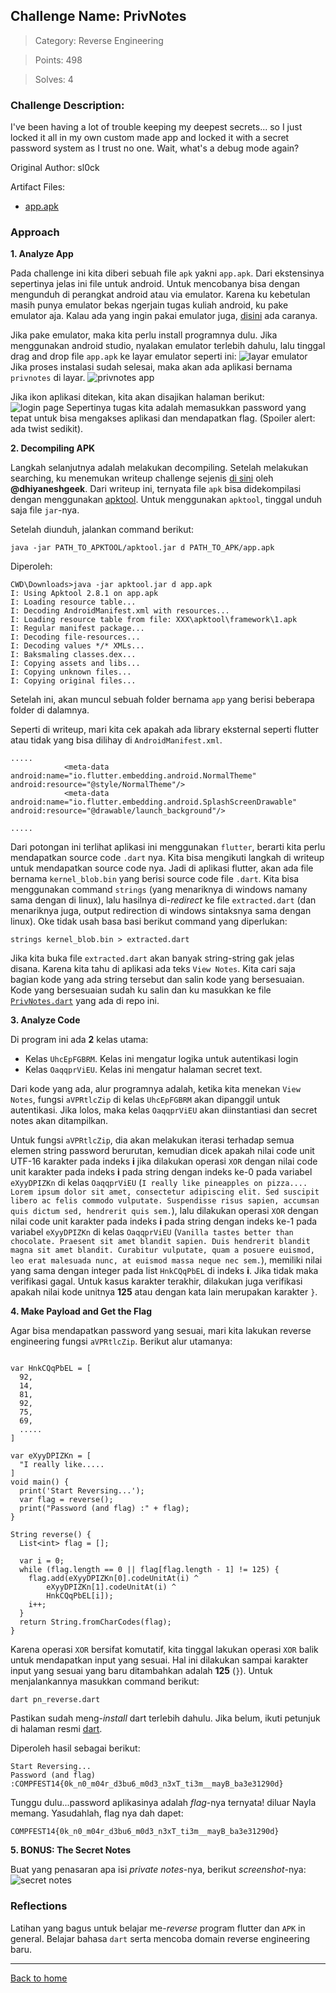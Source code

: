## Challenge Name: PrivNotes
>Category: Reverse Engineering

>Points: 498

>Solves: 4

### Challenge Description: 

I've been having a lot of trouble keeping my deepest secrets... so I just locked it all in my own custom made app and locked it with a secret password system as I trust no one. Wait, what's a debug mode again?

Original Author: sl0ck

Artifact Files:
* [app.apk](https://ctf.compfest.id/files/3be36906c7fa779c1c006587d9c72133/app.apk?token=eyJ1c2VyX2lkIjoxMCwidGVhbV9pZCI6bnVsbCwiZmlsZV9pZCI6MzR9.ZOlpvA.4wWvSqiCTzAtbLNL4g6W7r2clCU)


### Approach


**1. Analyze App**

Pada challenge ini kita diberi sebuah file ```apk``` yakni ```app.apk```. Dari ekstensinya sepertinya jelas ini file untuk android. Untuk mencobanya bisa dengan mengunduh di perangkat android atau via emulator. Karena ku kebetulan masih punya emulator bekas ngerjain tugas kuliah android, ku pake emulator aja. Kalau ada yang ingin pakai emulator juga, [disini](https://developer.android.com/studio/run/emulator) ada caranya.

Jika pake emulator, maka kita perlu install programnya dulu. Jika menggunakan android studio, nyalakan emulator terlebih dahulu, lalu tinggal drag and drop file ```app.apk``` ke layar emulator seperti ini:
![layar emulator](PrivNotes-1.JPG)
Jika proses instalasi sudah selesai, maka akan ada aplikasi bernama ```privnotes``` di layar.
![privnotes app](PrivNotes-2.JPG)

Jika ikon aplikasi ditekan, kita akan disajikan halaman berikut:  
![login page](PrivNotes-3.JPG)
Sepertinya tugas kita adalah memasukkan password yang tepat untuk bisa mengakses aplikasi dan mendapatkan flag. (Spoiler alert: ada twist sedikit).

**2. Decompiling APK**

Langkah selanjutnya adalah melakukan decompiling. Setelah melakukan searching, ku menemukan writeup challenge sejenis [di sini](https://dhiyaneshgeek.github.io/ctf/writeup/2021/01/20/cyber-gym-4.0-ctf-writeup/) oleh **@dhiyaneshgeek**. Dari writeup ini, ternyata file ```apk``` bisa didekompilasi dengan menggunakan [apktool](https://github.com/iBotPeaches/Apktool). Untuk menggunakan ```apktool```, tinggal unduh saja file ```jar```-nya.

Setelah diunduh, jalankan command berikut:
```
java -jar PATH_TO_APKTOOL/apktool.jar d PATH_TO_APK/app.apk
```
Diperoleh:
```
CWD\Downloads>java -jar apktool.jar d app.apk
I: Using Apktool 2.8.1 on app.apk
I: Loading resource table...
I: Decoding AndroidManifest.xml with resources...
I: Loading resource table from file: XXX\apktool\framework\1.apk
I: Regular manifest package...
I: Decoding file-resources...
I: Decoding values */* XMLs...
I: Baksmaling classes.dex...
I: Copying assets and libs...
I: Copying unknown files...
I: Copying original files...
```
Setelah ini, akan muncul sebuah folder bernama ```app``` yang berisi beberapa folder di dalamnya.

Seperti di writeup, mari kita cek apakah ada library eksternal seperti flutter atau tidak yang bisa dilihay di ```AndroidManifest.xml```.
```
.....
            <meta-data android:name="io.flutter.embedding.android.NormalTheme" android:resource="@style/NormalTheme"/>
            <meta-data android:name="io.flutter.embedding.android.SplashScreenDrawable" android:resource="@drawable/launch_background"/>

.....
```
Dari potongan ini terlihat aplikasi ini menggunakan ```flutter```, berarti kita perlu mendapatkan source code ```.dart``` nya. Kita bisa mengikuti langkah di writeup untuk mendapatkan source code nya. Jadi di aplikasi flutter, akan ada file bernama ```kernel_blob.bin``` yang berisi source code file ```.dart```. Kita bisa menggunakan command ```strings``` (yang  menariknya di windows namany sama dengan di linux), lalu hasilnya di-_redirect_ ke file ```extracted.dart``` (dan menariknya juga, output redirection di windows sintaksnya sama dengan linux). Oke tidak usah basa basi berikut command yang diperlukan:
```
strings kernel_blob.bin > extracted.dart
```
Jika kita buka file ```extracted.dart``` akan banyak string-string gak jelas disana. Karena kita tahu di aplikasi ada teks ```View Notes```. Kita cari saja bagian kode yang ada string tersebut dan salin kode yang bersesuaian. Kode yang bersesuaian sudah ku salin dan ku masukkan ke file [```PrivNotes.dart```](PrivNotes.dart) yang ada di repo ini.

**3. Analyze Code**

Di program ini ada **2** kelas utama:  
- Kelas ```UhcEpFGBRM```. Kelas ini mengatur logika untuk autentikasi login
- Kelas ```OaqqprViEU```. Kelas ini mengatur halaman secret text.

Dari kode yang ada, alur programnya adalah, ketika kita menekan ```View Notes```, fungsi ```aVPRtlcZip``` di kelas ```UhcEpFGBRM``` akan dipanggil untuk autentikasi. Jika lolos, maka kelas ```OaqqprViEU``` akan diinstantiasi dan secret notes akan ditampilkan.

Untuk fungsi ```aVPRtlcZip```, dia akan melakukan iterasi terhadap semua elemen string password berurutan, kemudian dicek apakah nilai code unit UTF-16 karakter pada indeks **i** jika dilakukan operasi ```XOR``` dengan nilai code unit karakter pada indeks **i** pada string dengan indeks ke-0 pada variabel ```eXyyDPIZKn``` di kelas ```OaqqprViEU``` (```I really like pineapples on pizza.... Lorem ipsum dolor sit amet, consectetur adipiscing elit. Sed suscipit libero ac felis commodo vulputate. Suspendisse risus sapien, accumsan quis dictum sed, hendrerit quis sem.```), lalu dilakukan operasi ```XOR``` dengan nilai code unit karakter pada indeks **i** pada string dengan indeks ke-1 pada variabel ```eXyyDPIZKn``` di kelas ```OaqqprViEU``` (```Vanilla tastes better than chocolate. Praesent sit amet blandit sapien. Duis hendrerit blandit magna sit amet blandit. Curabitur vulputate, quam a posuere euismod, leo erat malesuada nunc, at euismod massa neque nec sem.```), memiliki nilai yang sama dengan integer pada list ```HnkCQqPbEL``` di indeks **i**. Jika tidak maka verifikasi gagal. Untuk kasus karakter terakhir, dilakukan juga verifikasi apakah nilai kode unitnya **125** atau dengan kata lain merupakan karakter ```}```.

**4. Make Payload and Get the Flag**

Agar bisa mendapatkan password yang sesuai, mari kita lakukan reverse engineering fungsi ```aVPRtlcZip```. Berikut alur utamanya:
```import 'dart:math';

var HnkCQqPbEL = [
  92,
  14,
  81,
  92,
  75,
  69,
  .....
]

var eXyyDPIZKn = [
  "I really like.....
]
void main() {
  print('Start Reversing...');
  var flag = reverse();
  print("Password (and flag) :" + flag);
}

String reverse() {
  List<int> flag = [];

  var i = 0;
  while (flag.length == 0 || flag[flag.length - 1] != 125) {
    flag.add(eXyyDPIZKn[0].codeUnitAt(i) ^
        eXyyDPIZKn[1].codeUnitAt(i) ^
        HnkCQqPbEL[i]);
    i++;
  }
  return String.fromCharCodes(flag);
}
```
Karena operasi ```XOR``` bersifat komutatif, kita tinggal lakukan operasi ```XOR``` balik untuk mendapatkan input yang sesuai. Hal ini dilakukan sampai karakter input yang sesuai yang baru ditambahkan adalah **125** (```}```). Untuk menjalankannya masukkan command berikut:
```
dart pn_reverse.dart
```
Pastikan sudah meng-_install_ dart terlebih dahulu. Jika belum, ikuti petunjuk di halaman resmi [dart](https://dart.dev/get-dart).

Diperoleh hasil sebagai berikut:
```
Start Reversing...
Password (and flag) :COMPFEST14{0k_n0_m04r_d3bu6_m0d3_n3xT_ti3m__mayB_ba3e31290d}
```
Tunggu dulu...password aplikasinya adalah _flag_-nya ternyata! diluar Nayla memang. Yasudahlah, flag nya dah dapet:
```
COMPFEST14{0k_n0_m04r_d3bu6_m0d3_n3xT_ti3m__mayB_ba3e31290d}
```

**5. BONUS: The Secret Notes**

Buat yang penasaran apa isi _private notes_-nya, berikut _screenshot_-nya:
![secret notes](PrivNotes-4.JPG)

### Reflections

Latihan yang bagus untuk belajar me-_reverse_ program flutter dan ```APK``` in general. Belajar bahasa ```dart``` serta mencoba domain reverse engineering baru.
  
---
[Back to home](../Readme.md)
